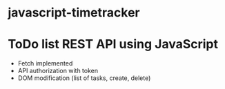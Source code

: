 # javascript-timetracker
# ToDo list REST API using JavaScript
* Fetch implemented
* API authorization with token
* DOM modification (list of tasks, create, delete)
